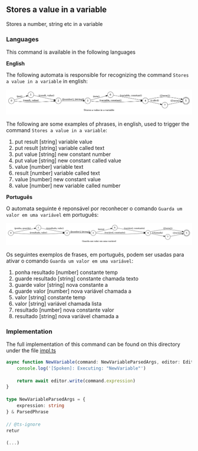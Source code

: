 ## Stores a value in a variable

Stores a number, string etc in a variable

### Languages

This command is available in the following languages

**English**

The following automata is responsible for recognizing the command `Stores a value in a variable` in english:

![English](phrase_en-US.png)

The following are some examples of phrases, in english, used to trigger the command `Stores a value in a variable`:

1. put result [string] variable value
2. put result [string] variable called text
3. put value [string] new constant number
4. put value [string] new constant called value
5. value [number] variable text
6. result [number] variable called text
7. value [number] new constant value
8. value [number] new variable called number

**Português**

O automata seguinte é reponsável por reconhecer o comando `Guarda um valor em uma variável` em português:

![Português](phrase_pt-BR.png)

Os seguintes exemplos de frases, em português, podem ser usadas para ativar o comando `Guarda um valor em uma variável`:

1. ponha resultado [number] constante temp
2. guarde resultado [string] constante chamada texto
3. guarde valor [string] nova constante a
4. guarde valor [number] nova variável chamada a
5. valor [string] constante temp
6. valor [string] variável chamada lista
7. resultado [number] nova constante valor
8. resultado [string] nova variável chamada a

### Implementation

The full implementation of this command can be found on this directory under the file [impl.ts](impl.ts)

```typescript
async function NewVariable(command: NewVariableParsedArgs, editor: Editor, context: {}) {
    console.log('[Spoken]: Executing: "NewVariable"')

    return await editor.write(command.expression)
}

type NewVariableParsedArgs = {
    expression: string
} & ParsedPhrase

// @ts-ignore
retur

(...)
```